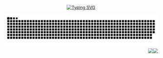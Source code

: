 <div align="center">

	
[![Typing SVG](https://readme-typing-svg.herokuapp.com?font=Architects+Daughter&color=7AF79A&size=30&lines=++Hey,👋+everyone..!;I'm+Learning+CyberSecurity...;Excited+about+Career...♡;Love+To+Learn+new+skills;Active+Learner/Researcher)](https://git.io/typing-svg)

<!--- snake -->
<div align="center">
  <img  src="https://github.com/1999AZZAR/1999AZZAR/blob/main/resources/img/grid-snake.svg"
       alt="snake" /></a>
</div>






<img src="http://github-profile-summary-cards.vercel.app/api/cards/profile-details?username=Bahy-Mamdouh&theme=transparent" align="right">

<img src="http://github-profile-summary-cards.vercel.app/api/cards/profile-details?username=Bahy-Mamdouh&theme=transparent" align="right">
